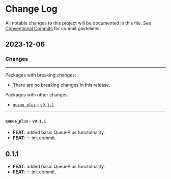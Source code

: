 # Change Log

All notable changes to this project will be documented in this file.
See [Conventional Commits](https://conventionalcommits.org) for commit guidelines.

## 2023-12-06

### Changes

---

Packages with breaking changes:

 - There are no breaking changes in this release.

Packages with other changes:

 - [`queue_plus` - `v0.1.1`](#queue_plus---v011)

---

#### `queue_plus` - `v0.1.1`

 - **FEAT**: added basic QueuePlus functionality.
 - **FEAT**: :sparkles: init commit.

## 0.1.1

 - **FEAT**: added basic QueuePlus functionality.
 - **FEAT**: :sparkles: init commit.

